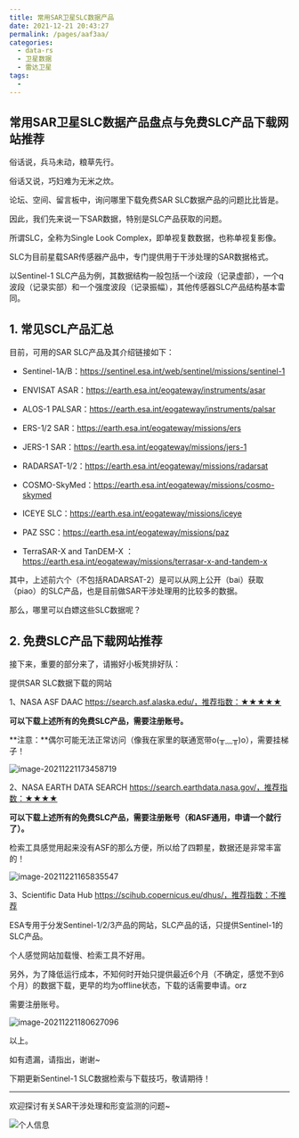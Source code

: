 ```yaml
---
title: 常用SAR卫星SLC数据产品
date: 2021-12-21 20:43:27
permalink: /pages/aaf3aa/
categories:
  - data-rs
  - 卫星数据
  - 雷达卫星
tags:
  - 
---
```

## 常用SAR卫星SLC数据产品盘点与免费SLC产品下载网站推荐

俗话说，兵马未动，粮草先行。

俗话又说，巧妇难为无米之炊。

论坛、空间、留言板中，询问哪里下载免费SAR SLC数据产品的问题比比皆是。

因此，我们先来说一下SAR数据，特别是SLC产品获取的问题。

所谓SLC，全称为Single Look Complex，即单视复数数据，也称单视复影像。

SLC为目前星载SAR传感器产品中，专门提供用于干涉处理的SAR数据格式。

以Sentinel-1 SLC产品为例，其数据结构一般包括一个i波段（记录虚部），一个q波段（记录实部）和一个强度波段（记录振幅），其他传感器SLC产品结构基本雷同。

## 1. 常见SCL产品汇总

目前，可用的SAR SLC产品及其介绍链接如下：

- Sentinel-1A/B：https://sentinel.esa.int/web/sentinel/missions/sentinel-1

- ENVISAT ASAR：https://earth.esa.int/eogateway/instruments/asar

- ALOS-1 PALSAR：https://earth.esa.int/eogateway/instruments/palsar

- ERS-1/2 SAR：https://earth.esa.int/eogateway/missions/ers

- JERS-1 SAR：https://earth.esa.int/eogateway/missions/jers-1

- RADARSAT-1/2：https://earth.esa.int/eogateway/missions/radarsat

- COSMO-SkyMed：https://earth.esa.int/eogateway/missions/cosmo-skymed

- ICEYE SLC：https://earth.esa.int/eogateway/missions/iceye

- PAZ SSC：https://earth.esa.int/eogateway/missions/paz

- TerraSAR-X and TanDEM-X ：https://earth.esa.int/eogateway/missions/terrasar-x-and-tandem-x

其中，上述前六个（不包括RADARSAT-2）是可以从网上公开（bai）获取（piao）的SLC产品，也是目前做SAR干涉处理用的比较多的数据。

那么，哪里可以白嫖这些SLC数据呢？

## 2. 免费SLC产品下载网站推荐

接下来，重要的部分来了，请搬好小板凳排好队：

提供SAR SLC数据下载的网站

1、NASA ASF DAAC  https://search.asf.alaska.edu/，推荐指数：★★★★★

**可以下载上述所有的免费SLC产品，需要注册账号。**

**注意：**偶尔可能无法正常访问（像我在家里的联通宽带o(╥﹏╥)o），需要挂梯子！

![image-20211221173458719](http://inews.gtimg.com/newsapp_ls/0/14333467188/0)

2、NASA EARTH DATA SEARCH  https://search.earthdata.nasa.gov/，推荐指数：★★★★

**可以下载上述所有的免费SLC产品，需要注册账号（和ASF通用，申请一个就行了）。**

检索工具感觉用起来没有ASF的那么方便，所以给了四颗星，数据还是非常丰富的！

![image-20211221165835547](http://inews.gtimg.com/newsapp_ls/0/14333467201/0)

3、Scientific Data Hub https://scihub.copernicus.eu/dhus/，推荐指数：不推荐

ESA专用于分发Sentinel-1/2/3产品的网站，SLC产品的话，只提供Sentinel-1的SLC产品。

个人感觉网站加载慢、检索工具不好用。

另外，为了降低运行成本，不知何时开始只提供最近6个月（不确定，感觉不到6个月）的数据下载，更早的均为offline状态，下载的话需要申请。orz

需要注册账号。

![image-20211221180627096](http://inews.gtimg.com/newsapp_ls/0/14333467236/0)

以上。

如有遗漏，请指出，谢谢~

下期更新Sentinel-1 SLC数据检索与下载技巧，敬请期待！

----------------------

欢迎探讨有关SAR干涉处理和形变监测的问题~

![个人信息](http://inews.gtimg.com/newsapp_ls/0/14333466564/0)